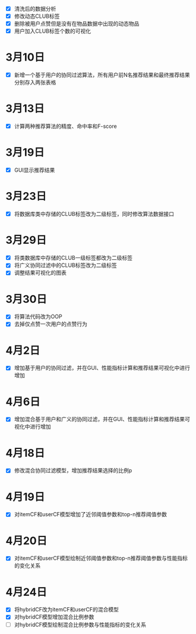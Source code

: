 - [x] 清洗后的数据分析<br>
- [x] 修改动态CLUB标签<br>
- [x] 删除被用户点赞但是没有在物品数据中出现的动态物品<br>
- [x] 用户加入CLUB标签个数的可视化<br>
# 3月10日
- [x] 新增一个基于用户的协同过滤算法，所有用户前N名推荐结果和最终推荐结果分别存入两张表格<br>
# 3月13日
- [x] 计算两种推荐算法的精度、命中率和F-score<br>
# 3月19日
- [x] GUI显示推荐结果
# 3月23日
- [x] 将数据库类中存储的CLUB标签改为二级标签，同时修改算法数据接口
# 3月29日
- [x] 将类数据库中存储的CLUB一级标签都改为二级标签
- [x] 将广义协同过滤中的CLUB标签改为二级标签
- [x] 调整结果可视化的图表
# 3月30日
- [x] 将算法代码改为OOP
- [x] 去掉仅点赞一次用户的点赞行为
# 4月2日
- [x] 增加基于用户的协同过滤，并在GUI、性能指标计算和推荐结果可视化中进行增加
# 4月6日
- [x] 增加混合基于用户和广义的协同过滤，并在GUI、性能指标计算和推荐结果可视化中进行增加
# 4月18日
- [x] 修改混合协同过滤模型，增加推荐结果选择的比例p
# 4月19日
- [x] 对itemCF和userCF模型增加了近邻阈值参数和top-n推荐阈值参数
# 4月20日
- [x] 对itemCF和userCF模型绘制近邻阈值参数和top-n推荐阈值参数与性能指标的变化关系
# 4月24日
- [x] 将hybridCF改为itemCF和userCF的混合模型
- [x] 对hybridCF模型增加混合比例参数
- [ ] 对hybridCF模型绘制混合比例参数与性能指标的变化关系